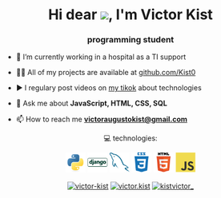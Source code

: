 <h1 align="center">Hi dear <img src="https://raw.githubusercontent.com/kaueMarques/kaueMarques/master/hi.gif" width="30px">, I'm Victor Kist</h1>
<h3 align="center">programming student</h3>

- 🔭 I’m currently working in a hospital as a TI support

- 👨‍💻 All of my projects are available at [github.com/Kist0](https://github.com/Kist0?tab=repositories)

- ▶️ I regulary post videos on [my tikok](ps://www.tiktok.com/@kistvictor_?lang=pt-BR&is_copy_url=1&is_from_webapp=v2) about technologies

- 💬 Ask me about **JavaScript, HTML, CSS, SQL**

- 📫 How to reach me **victoraugustokist@gmail.com**

<p align="center">
💻 technologies:
</p>
<p align="center">
<img src="https://raw.githubusercontent.com/devicons/devicon/2809b567852a4648062a2d3e7c1c531367458c0b/icons/python/python-original.svg" alt="python" width="40" height="40"/>
<img src="https://raw.githubusercontent.com/devicons/devicon/2809b567852a4648062a2d3e7c1c531367458c0b/icons/django/django-line.svg" alt="django" width="40" height="40"/>
<img src="https://github.com/devicons/devicon/blob/master/icons/mysql/mysql-plain.svg" alt="django" width="40" height="40"/>
<img src="https://raw.githubusercontent.com/devicons/devicon/master/icons/css3/css3-plain-wordmark.svg" alt="css3"  width="40" height="40"/>
<img src="https://raw.githubusercontent.com/devicons/devicon/master/icons/html5/html5-original-wordmark.svg" alt="html5"  width="40" height="40"/>
<img src="https://raw.githubusercontent.com/devicons/devicon/master/icons/javascript/javascript-original.svg" alt="javascript" width="40" height="40"/>



  
  
</p>

<p align="center">
<a href="https://www.linkedin.com/in/victor-kist/" target="blank"><img align="center" src="https://cdn.jsdelivr.net/npm/simple-icons@3.0.1/icons/linkedin.svg" alt="victor-kist" height="20" width="20" /></a>
<a href="https://www.facebook.com/victor.kist" target="blank"><img align="center" src="https://cdn.jsdelivr.net/npm/simple-icons@3.0.1/icons/facebook.svg" alt="victor.kist" height="20" width="20" /></a>
<a href="https://www.instagram.com/kistvictor_/" target="blank"><img align="center" src="https://cdn.jsdelivr.net/npm/simple-icons@3.0.1/icons/instagram.svg" alt="kistvictor_" height="20" width="20" /></a>
</p>

<!--
**Kist0/Kist0** is a ✨ _special_ ✨ repository because its `README.md` (this file) appears on your GitHub profile.

Here are some ideas to get you started:

- 🔭 I’m currently working on ...
- 🌱 I’m currently learning ...
- 👯 I’m looking to collaborate on ...
- 🤔 I’m looking for help with ...
- 💬 Ask me about ...
- 📫 How to reach me: ...
- 😄 Pronouns: ...
- ⚡ Fun fact: ...
-->
